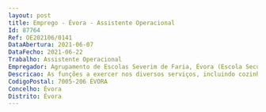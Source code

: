 ```yaml
--- 
layout: post
title: Emprego - Évora - Assistente Operacional
Id: 87764
Ref: OE202106/0141
DataAbertura: 2021-06-07
DataFecho: 2021-06-22
Trabalho: Assistente Operacional
Empregador: Agrupamento de Escolas Severim de Faria, Évora (Escola Secundária Severim de Faria - Sede)
Descricao: As funções a exercer nos diversos serviços, incluindo cozinha erefeitório são as inerentes à categoria de assistente operacional, designadamente apoio geral, limpeza, conservação e boa utilização das instalações e dos equipamentos materiais, segurança na escola e manutenção do respetivo espaço de ação educativa.
CodigoPostal: 7005-206 ÉVORA
Concelho: Évora
Distrito: Évora
--- 
```

